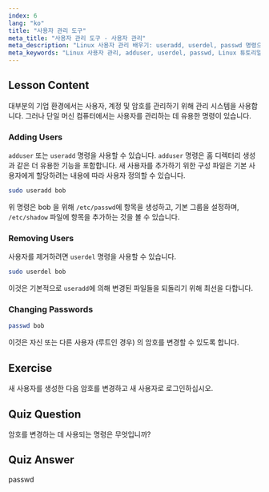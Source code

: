 ```yaml
---
index: 6
lang: "ko"
title: "사용자 관리 도구"
meta_title: "사용자 관리 도구 - 사용자 관리"
meta_description: "Linux 사용자 관리 배우기: useradd, userdel, passwd 명령으로 사용자 추가, 제거 및 암호 변경. 이 초보자 친화적인 가이드로 시작하세요!"
meta_keywords: "Linux 사용자 관리, adduser, userdel, passwd, Linux 튜토리얼, 초보자 Linux, 사용자 계정, Linux 명령"
---
```


## Lesson Content

대부분의 기업 환경에서는 사용자, 계정 및 암호를 관리하기 위해 관리 시스템을 사용합니다. 그러나 단일 머신 컴퓨터에서는 사용자를 관리하는 데 유용한 명령이 있습니다.

### Adding Users

`adduser` 또는 `useradd` 명령을 사용할 수 있습니다. `adduser` 명령은 홈 디렉터리 생성과 같은 더 유용한 기능을 포함합니다. 새 사용자를 추가하기 위한 구성 파일은 기본 사용자에게 할당하려는 내용에 따라 사용자 정의할 수 있습니다.

```bash
sudo useradd bob
```

위 명령은 bob 을 위해 `/etc/passwd`에 항목을 생성하고, 기본 그룹을 설정하며, `/etc/shadow` 파일에 항목을 추가하는 것을 볼 수 있습니다.

### Removing Users

사용자를 제거하려면 `userdel` 명령을 사용할 수 있습니다.

```bash
sudo userdel bob
```

이것은 기본적으로 `useradd`에 의해 변경된 파일들을 되돌리기 위해 최선을 다합니다.

### Changing Passwords

```bash
passwd bob
```

이것은 자신 또는 다른 사용자 (루트인 경우) 의 암호를 변경할 수 있도록 합니다.

## Exercise

새 사용자를 생성한 다음 암호를 변경하고 새 사용자로 로그인하십시오.

## Quiz Question

암호를 변경하는 데 사용되는 명령은 무엇입니까?

## Quiz Answer

passwd
